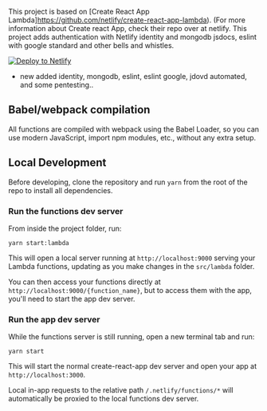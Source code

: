 This project is based on [Create React App Lambda]https://github.com/netlify/create-react-app-lambda). (For more information about Create react App, check their repo over at netlify. This project adds authentication with Netlify identity and mongodb jsdocs, eslint with google standard and other bells and whistles. 

[![Deploy to Netlify](https://www.netlify.com/img/deploy/button.svg)](https://app.netlify.com/start/deploy?repository=https://github.com/aslanvaroqua/one-click-deploy-react-lambda-auth)

* new
added identity, mongodb, eslint, eslint google, jdovd automated, and some pentesting..
## Babel/webpack compilation

All functions are compiled with webpack using the Babel Loader, so you can use modern JavaScript, import npm modules, etc., without any extra setup.

## Local Development

Before developing, clone the repository and run `yarn` from the root of the repo to install all dependencies.

### Run the functions dev server

From inside the project folder, run:

```
yarn start:lambda
```

This will open a local server running at `http://localhost:9000` serving your Lambda functions, updating as you make changes in the `src/lambda` folder.

You can then access your functions directly at `http://localhost:9000/{function_name}`, but to access them with the app, you'll need to start the app dev server.

### Run the app dev server

While the functions server is still running, open a new terminal tab and run:

```
yarn start
```

This will start the normal create-react-app dev server and open your app at `http://localhost:3000`.

Local in-app requests to the relative path `/.netlify/functions/*` will automatically be proxied to the local functions dev server.
